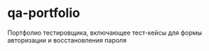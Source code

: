 # qa-portfolio
Портфолио тестировщика, включающее тест-кейсы для формы авторизации и восстановления пароля

